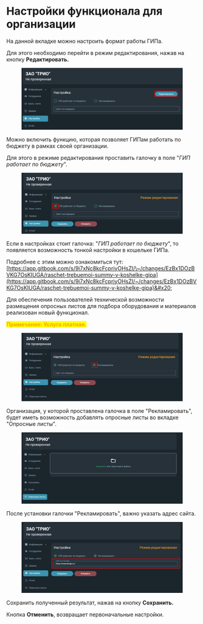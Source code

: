 # Настройки функционала для организации

На данной вкладке можно настроить формат работы ГИПа.&#x20;

Для этого необходимо перейти в режим редактирования, нажав на кнопку **Редактировать.**

<figure><img src="../.gitbook/assets/image (672).png" alt=""><figcaption></figcaption></figure>

Можно включить функцию, которая позволяет ГИПам работать по бюджету в рамках своей организации.

Для этого в режиме редактирования проставить галочку в поле "_ГИП работает по бюджету_".

<figure><img src="../.gitbook/assets/image (680).png" alt=""><figcaption></figcaption></figure>

Если в настройках стоит галочка: "_ГИП работает по бюджету_", то появляется возможность тонкой настройки в кошельке ГИПа.

Подробнее с этим можно ознакомиться тут: [https://app.gitbook.com/s/9i7xNc8kcFcprjyOHsZI/\~/changes/EzBx1DOzBVKG7OsKIUGA/raschet-trebuemoi-summy-v-koshelke-gipa](https://app.gitbook.com/s/9i7xNc8kcFcprjyOHsZI/~/changes/EzBx1DOzBVKG7OsKIUGA/raschet-trebuemoi-summy-v-koshelke-gipa)&#x20;

Для обеспечения пользователей технической возможности размещения опросных листов для подбора оборудования и материалов реализован новый функционал.

<mark style="color:orange;">**Примечание: Услуга платная.**</mark>

<figure><img src="../.gitbook/assets/image (660).png" alt=""><figcaption></figcaption></figure>

Организация, у которой проставлена галочка в поле "Рекламировать", будет иметь возможность добавлять опросные листы во вкладке "Опросные листы".&#x20;

<figure><img src="../.gitbook/assets/image (647).png" alt=""><figcaption></figcaption></figure>

После установки галочки "Рекламировать", важно указать адрес сайта.

<figure><img src="../.gitbook/assets/image (670).png" alt=""><figcaption></figcaption></figure>

Сохранить полученный результат, нажав на кнопку **Сохранить.**

Кнопка **Отменить**, возвращает первоначальные настройки.
